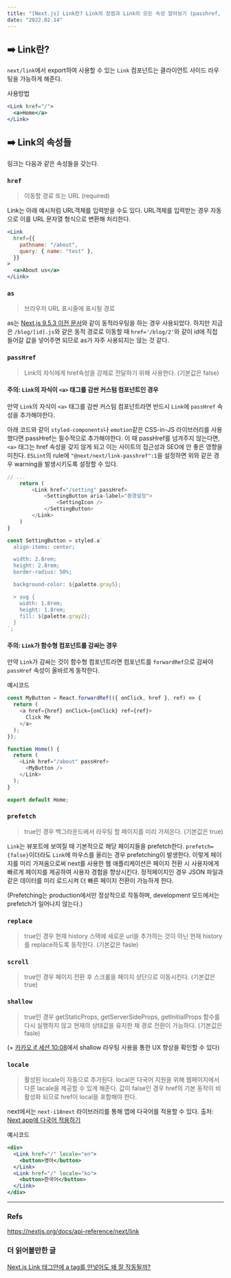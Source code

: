 ```yaml
---
title: "[Next.js] Link란? Link의 장점과 Link의 모든 속성 알아보기 (passhref, shallow  등)"
date: "2022.02.14"
---
```


## ➡️ Link란?

`next/link`에서 export하여 사용할 수 있는 `Link` 컴포넌트는 클라이언트 사이드 라우팅을 가능하게 해준다.

사용방법

```jsx
<Link href="/">
  <a>Home</a>
</Link>
```

## ➡️ Link의 속성들

링크는 다음과 같은 속성들을 갖는다.

### `href`

> 이동할 경로 또는 URL (required)

Link는 아래 예시처럼 URL객체를 입력받을 수도 있다. URL객체를 입력받는 경우 자동으로 이를 URL 문자열 형식으로 변환해 처리한다.

```jsx
<Link
  href={{
    pathname: "/about",
    query: { name: "test" },
  }}
>
  <a>About us</a>
</Link>
```

### `as`

> 브라우저 URL 표시줄에 표시될 경로

as는 [Next.js 9.5.3 이전 문서](https://nextjs.org/docs/tag/v9.5.2/api-reference/next/link#dynamic-routes)와 같이 동적라우팅을 하는 경우 사용되었다. 하지만 지금은 `/blog/[id].js`와 같은 동적 경로로 이동할 때 `href='/blog/2'`와 같이 id에 직접 들어갈 값을 넣어주면 되므로 as가 자주 사용되지는 않는 것 같다.

### `passHref`

> Link의 자식에게 href속성을 강제로 전달하기 위해 사용한다. (기본값은 false)

#### 주의: `Link`의 자식이 `<a>` 태그를 감싼 커스텀 컴포넌트인 경우

만약 `Link`의 자식이 `<a>` 태그를 감싼 커스텀 컴포넌트라면 반드시 `Link`에 `passHref` 속성을 추가해야한다.

아래 코드와 같이 `styled-components`나 `emotion`같은 CSS-in-JS 라이브러리를 사용했다면 passHref는 필수적으로 추가해야한다.
이 때 passHref를 넘겨주지 않는다면, `<a>` 태그는 href 속성을 갖지 않게 되고 이는 사이트의 접근성과 SEO에 안 좋은 영향을 미친다. `ESLint`의 rule에 `"@next/next/link-passhref":1`을 설정하면 위와 같은 경우 warning을 발생시키도록 설정할 수 있다.

```js
// ...
    return (
        <Link href="/setting" passHref>
            <SettingButton aria-label="환경설정">
                <SettingIcon />
            </SettingButton>
        </Link>
    )
}

const SettingButton = styled.a`
  align-items: center;

  width: 2.8rem;
  height: 2.8rem;
  border-radius: 50%;

  background-color: ${palette.gray5};

  > svg {
    width: 1.8rem;
    height: 1.8rem;
    fill: ${palette.gray2};
  }
`;
```

#### 주의: `Link`가 함수형 컴포넌트를 감싸는 경우

만약 `Link`가 감싸는 것이 함수형 컴포넌트라면 컴포넌트를 `forwardRef`으로 감싸야 `passHref` 속성이 올바르게 동작한다.

예시코드

```js
const MyButton = React.forwardRef(({ onClick, href }, ref) => {
  return (
    <a href={href} onClick={onClick} ref={ref}>
      Click Me
    </a>
  );
});

function Home() {
  return (
    <Link href="/about" passHref>
      <MyButton />
    </Link>
  );
}

export default Home;
```

### `prefetch`

> true인 경우 백그라운드에서 라우팅 할 페이지를 미리 가져온다. (기본값은 true)

`Link`는 뷰포트에 보여질 때 기본적으로 해당 페이지들을 prefetch한다. `prefetch={false}`이더라도 `Link`에 마우스를 올리는 경우 prefetching이 발생한다. 이렇게 페이지를 미리 가져옴으로써 next를 사용한 웹 애플리케이션은 페이지 전환 시 사용자에게 빠르게 페이지를 제공하여 사용자 경험을 향상시킨다. 정적페이지인 경우 JSON 파일과 같은 데이터를 미리 로드시켜 더 빠른 페이지 전환이 가능하게 한다.

(Prefetching는 production에서만 정상적으로 작동하며, development 모드에서는 prefetch가 일어나지 않는다.)

### `replace`

> true인 경우 현재 history 스택에 새로운 url을 추가하는 것이 아닌 현재 history를 replace하도록 동작한다. (기본값은 fasle)

### `scroll`

> true인 경우 페이지 전환 후 스크롤을 페이지 상단으로 이동시킨다. (기본값은 true)

### `shallow`

> true인 경우 getStaticProps, getServerSideProps, getInitialProps 함수를 다시 실행하지 않고 현재의 상태값을 유지한 채 경로 전환이 가능하다. (기본값은 fasle)

(+ [카카오 if 세션 10:08](https://if.kakao.com/session/40)에서 shallow 라우팅 사용을 통한 UX 향상을 확인할 수 있다)

### `locale`

> 활성된 locale이 자동으로 추가된다. local은 다국어 지원을 위해 웹페이지에서 다른 lacale을 제공할 수 있게 해준다. 값이 false인 경우 href의 기본 동작이 비활성화 되므로 href이 local을 포함해야 한다.

next에서는 `next-i18next` 라이브러리를 통해 앱에 다국어를 적용할 수 있다.
출처: [Next app에 다국어 적용하기](https://minhanpark.github.io/today-i-learned/next-i18next/)

예시코드

```jsx
<div>
  <Link href="/" locale="en">
    <button>영어</button>
  </Link>
  <Link href="/" locale="ko">
    <button>한국어</button>
  </Link>
</div>
```

---

### Refs

https://nextjs.org/docs/api-reference/next/link

### 더 읽어볼만한 글

[Next.js Link 태그안에 a tag를 안넣어도 왜 잘 작동될까?](https://uchanlee.dev/nextjs/Why-using-a-tag-in-nextjs-Link/)
